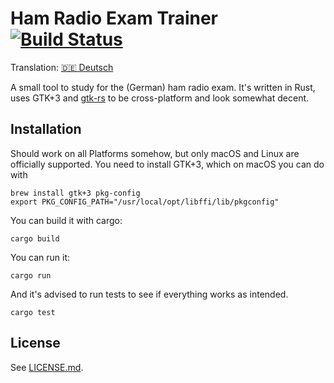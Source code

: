 # Ham Radio Exam Trainer [![Build Status](https://travis-ci.org/xfbs/afp.svg?branch=master)](https://travis-ci.org/xfbs/afp)

Translation: [🇩🇪 Deutsch](README.de.md)

A small tool to study for the (German) ham radio exam. It's written in Rust, uses GTK+3 and [gtk-rs](https://github.com/gtk-rs/gtk) to be cross-platform and look somewhat decent.

## Installation

Should work on all Platforms somehow, but only macOS and Linux are officially supported. You need to install GTK+3, which on macOS you can do with

    brew install gtk+3 pkg-config
    export PKG_CONFIG_PATH="/usr/local/opt/libffi/lib/pkgconfig"

You can build it with cargo:

    cargo build

You can run it:

    cargo run

And it's advised to run tests to see if everything works as intended.

    cargo test

## License

See [LICENSE.md](LICENSE.md).
